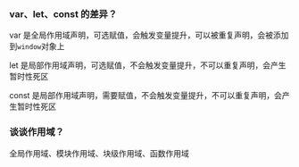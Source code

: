 ### var、let、const 的差异？

var 是全局作用域声明，可选赋值，会触发变量提升，可以被重复声明，会被添加到`window`对象上

let  是局部作用域声明，可选赋值，不会触发变量提升，不可以重复声明，会产生暂时性死区

const 是局部作用域声明，需要赋值，不会触发变量提升，不可以重复声明，会产生暂时性死区

### 谈谈作用域？

全局作用域、模块作用域、块级作用域、函数作用域


